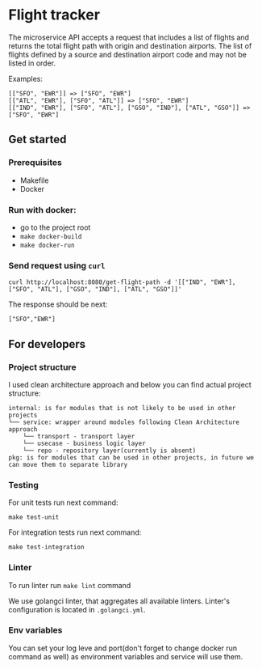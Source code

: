 # Flight tracker
The microservice API accepts a request that includes a list of flights and returns the total flight path with origin and destination airports. 
The list of flights defined by a source and destination airport code and may not be listed in order.

Examples:
```
[["SFO", "EWR"]] => ["SFO", "EWR"]
[["ATL", "EWR"], ["SFO", "ATL"]] => ["SFO", "EWR"]
[["IND", "EWR"], ["SFO", "ATL"], ["GSO", "IND"], ["ATL", "GSO"]] => ["SFO", "EWR"]
```
## Get started
### Prerequisites
- Makefile
- Docker

### Run with docker:
- go to the project root
- `make docker-build`
- `make docker-run`

### Send request using `curl`
```
curl http://localhost:8080/get-flight-path -d '[["IND", "EWR"], ["SFO", "ATL"], ["GSO", "IND"], ["ATL", "GSO"]]'
```
The response should be next:
``` 
["SFO","EWR"]
```

## For developers
### Project structure
I used clean architecture approach and below you can find actual project structure:
```
internal: is for modules that is not likely to be used in other projects
└── service: wrapper around modules following Clean Architecture approach
    └── transport - transport layer
    └── usecase - business logic layer
    └── repo - repository layer(currently is absent)
pkg: is for modules that can be used in other projects, in future we can move them to separate library
```

### Testing
For unit tests run next command:
```
make test-unit
```

For integration tests run next command:
```
make test-integration
```

### Linter
To run linter run `make lint` command

We use golangci linter, that aggregates all available linters.
Linter's configuration is located in `.golangci.yml`.

### Env variables
You can set your log leve and port(don't forget to change docker run command as well) as environment variables and service will use them.

